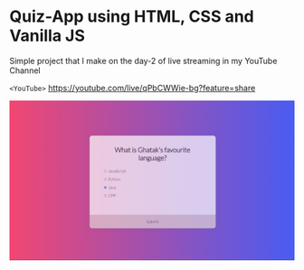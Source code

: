 # Quiz-App using HTML, CSS and Vanilla JS

Simple project that I make on the day-2 of live streaming in my YouTube Channel

`<YouTube>` <https://youtube.com/live/qPbCWWie-bg?feature=share>

![](https://github.com/Subhajit-Ghatak/Quiz-App/blob/master/quiz-app.png?raw=true)

